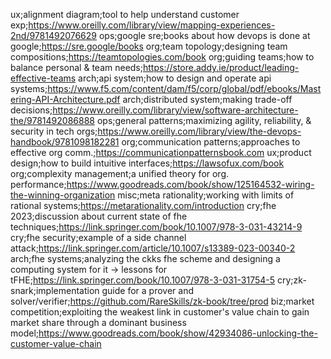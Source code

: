 <!-- ux,biz,(dev)ops,org(anization),arch(itecture),cry(pto),misc(ellaneous) -->
ux;alignment diagram;tool to help understand customer exp;https://www.oreilly.com/library/view/mapping-experiences-2nd/9781492076629
ops;google sre;books about how devops is done at google;https://sre.google/books
org;team topology;designing team compositions;https://teamtopologies.com/book
org;guiding teams;how to balance personal & team needs;https://store.addy.ie/product/leading-effective-teams
arch;api system;how to design and operate api systems;https://www.f5.com/content/dam/f5/corp/global/pdf/ebooks/Mastering-API-Architecture.pdf
arch;distributed system;making trade-off decisions;https://www.oreilly.com/library/view/software-architecture-the/9781492086888
ops;general patterns;maximizing agility, reliability, & security in tech orgs;https://www.oreilly.com/library/view/the-devops-handbook/9781098182281
org;communication patterns;approaches to effective org comm.;https://communicationpatternsbook.com
ux;product design;how to build intuitive interfaces;https://lawsofux.com/book
org;complexity management;a unified theory for org. performance;https://www.goodreads.com/book/show/125164532-wiring-the-winning-organization
misc;meta rationality;working with limits of rational systems;https://metarationality.com/introduction
cry;fhe 2023;discussion about current state of fhe techniques;https://link.springer.com/book/10.1007/978-3-031-43214-9
cry;fhe security;example of a side channel attack;https://link.springer.com/article/10.1007/s13389-023-00340-2
arch;fhe systems;analyzing the ckks fhe scheme and designing a computing system for it -> lessons for tFHE;https://link.springer.com/book/10.1007/978-3-031-31754-5
cry;zk-snark;implementation guide for a prover and solver/verifier;https://github.com/RareSkills/zk-book/tree/prod
biz;market competition;exploiting the weakest link in customer's value chain to gain market share through a dominant business model;https://www.goodreads.com/book/show/42934086-unlocking-the-customer-value-chain
